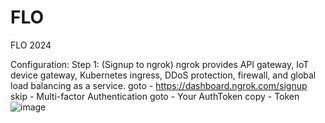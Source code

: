 # FLO
FLO 2024 

Configuration:
Step 1: (Signup to ngrok)
ngrok provides API gateway, IoT device gateway, Kubernetes ingress, DDoS protection, firewall, and global load balancing as a service. 
goto - https://dashboard.ngrok.com/signup
skip - Multi-factor Authentication
goto - Your AuthToken
copy - Token
![image](https://github.com/user-attachments/assets/ada66257-f1cd-4b79-9db5-80d908571b14)


